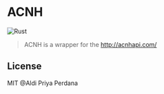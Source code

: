 # ACNH

![Rust](https://github.com/aldidana/acnh/workflows/Rust/badge.svg?branch=master)

> ACNH is a wrapper for the http://acnhapi.com/

## License
MIT @Aldi Priya Perdana